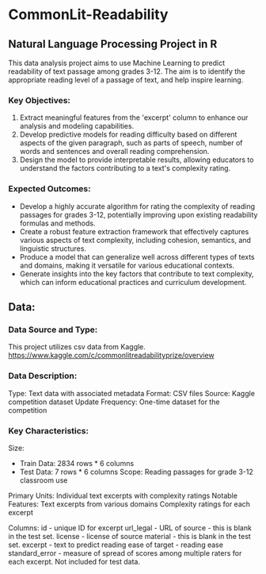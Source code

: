 # CommonLit-Readability 
## Natural Language Processing Project in R
This data analysis project aims to use Machine Learning to predict readability of text passage among grades 3-12. The aim is to identify the appropriate reading level of a passage of text, and help inspire learning. 

### Key Objectives:

1. Extract meaningful features from the 'excerpt' column to enhance our analysis and modeling capabilities.
2. Develop predictive models for reading difficulty based on different aspects of the given paragraph, such as parts of speech, number of words and sentences and overall reading comprehension.
3. Design the model to provide interpretable results, allowing educators to understand the factors contributing to a text's complexity rating.

### Expected Outcomes:
- Develop a highly accurate algorithm for rating the complexity of reading passages for grades 3-12, potentially improving upon existing readability formulas and methods.
- Create a robust feature extraction framework that effectively captures various aspects of text complexity, including cohesion, semantics, and linguistic structures.
- Produce a model that can generalize well across different types of texts and domains, making it versatile for various educational contexts.
- Generate insights into the key factors that contribute to text complexity, which can inform educational practices and curriculum development.

## Data:
### Data Source and Type:
This project utilizes csv data from Kaggle.
https://www.kaggle.com/c/commonlitreadabilityprize/overview

### Data Description:
Type: Text data with associated metadata
Format: CSV files
Source: Kaggle competition dataset
Update Frequency: One-time dataset for the competition

### Key Characteristics:
Size: 
- Train Data: 2834 rows * 6 columns
- Test Data: 7 rows * 6 columns 
Scope: Reading passages for grade 3-12 classroom use

Primary Units: Individual text excerpts with complexity ratings
Notable Features:
Text excerpts from various domains
Complexity ratings for each excerpt

Columns: 
id - unique ID for excerpt
url_legal - URL of source - this is blank in the test set.
license - license of source material - this is blank in the test set.
excerpt - text to predict reading ease of
target - reading ease
standard_error - measure of spread of scores among multiple raters for each excerpt. Not included for test data.


